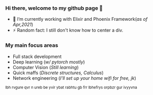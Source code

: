 ### Hi there, welcome to my github page 👋

- 🌱 I’m currently working with Elixir and Phoenix Framework(*as of Apr,2021*)
- ⚡ Random fact: I still don't know how to center a div.

### My main focus areas
- Full stack development
- Deep learning (*w/ pytorch mostly*)
- Computer Vision (*Still learning*)
- Quick maffs (*Discrete structures, Calculus*)
- Network engineering (*I'll set up your home wifi for free, jk*)

<sub>lbh rvgure qvr n ureb be yvir ybat rabhtu gb frr lbhefrys orpbzr gur ivyyvna</sub>
